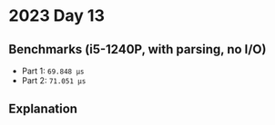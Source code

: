 # 2023 Day 13

## Benchmarks (i5-1240P, with parsing, no I/O)

- Part 1: `69.848 µs`
- Part 2: `71.051 µs`

## Explanation
